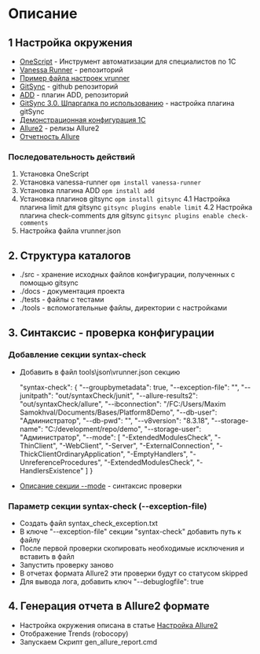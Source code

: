 # Описание 

## 1 Настройка окружения

* [OneScript](https://oscript.io/) - Инструмент автоматизации для специалистов по 1С
* [Vanessa Runner](https://github.com/vanessa-opensource/vanessa-runner) - репозиторий
* [Пример файла настроек vrunner](https://github.com/vanessa-opensource/vanessa-runner/blob/develop/examples/example.env.json)
* [GitSync](https://github.com/oscript-library/gitsync) - github репозиторий 
* [ADD](https://github.com/vanessa-opensource/add) - плагин ADD, репозиторий
* [GitSync 3.0. Шпаргалка по использованию](https://infostart.ru/1c/articles/1157400/) - настройка плагина gitSync
* [Демонстрационная конфигурация 1С](https://its.1c.ru/db/metod8dev/content/5028/hdoc)
* [Allure2](https://github.com/allure-framework/allure2/releases) - релизы Allure2
* [Отчетность Allure](https://infostart.ru/1c/articles/1010127/)
  

### Последовательность действий

1. Установка OneScript
2. Установка vanessa-runner `opm install vanessa-runner`
3. Установка плагина ADD `opm install add`
4. Установка плагинов gitsync `opm install gitsync`
   4.1 Настройка плагина limit для gitsync `gitsync plugins enable limit`
   4.2 Настройка плагина check-comments для gitsync `gitsync plugins enable check-comments`
5. Настройка файла vrunner.json

## 2. Структура каталогов

* ./src - хранение исходных файлов конфигурации, полученных с помощью gitsync
* ./docs - документация проекта
* ./tests - файлы с тестами
* ./tools - вспомогательные файлы, директории с настройками

## 3. Синтаксис - проверка конфигурации

### Добавление секции syntax-check 

 * Добавить в файл tools\json\vrunner.json секцию 
 
   "syntax-check": {
        "--groupbymetadata": true,
        "--exception-file": "",
        "--junitpath": "out/syntaxCheck/junit",
        "--allure-results2": "out/syntaxCheck/allure",
        "--ibconnection": "/FC:/Users/Maxim Samokhval/Documents/Bases/Platform8Demo",
        "--db-user": "Администратор",
        "--db-pwd": "",
        "--v8version": "8.3.18",
        "--storage-name": "C:/development/repo/demo",
        "--storage-user": "Администратор",
        "--mode": [
            "-ExtendedModulesCheck",
            "-ThinClient",
            "-WebClient",
            "-Server",
            "-ExternalConnection",
            "-ThickClientOrdinaryApplication",
            "-EmptyHandlers",
            "-UnreferenceProcedures",
            "-ExtendedModulesCheck",
            "-HandlersExistence"
        ]
    }

* [Описание секции --mode](https://yellow-erp.com/help/1cv8/zif3_checkconfig/?lang=ru) - синтаксис проверки

### Параметр секции syntax-check (--exception-file)

* Создать файл syntax_check_exception.txt
* В ключе "--exception-file" секции "syntax-check" добавить путь к файлу
* После первой проверки скопировать необходимые исключения и вставить в файл
* Запустить проверку заново
* В отчетах формата Allure2 эти проверки будут со статусом skipped
* Для вывода лога, добавить ключ "--debuglogfile": true
  
## 4. Генерация отчета в Allure2 формате

* Настройка окружения описана в статье [Настройка Allure2](https://infostart.ru/1c/articles/1010127/)
* Отображение Trends (robocopy)
* Запускаем Скрипт gen_allure_report.cmd